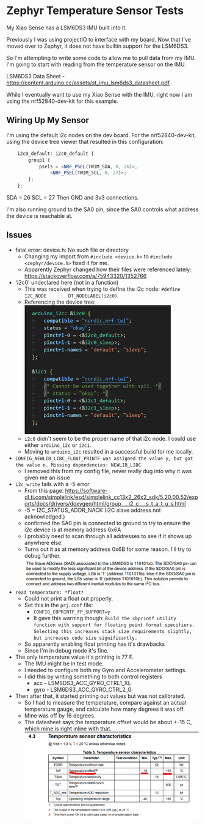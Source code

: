 # Zephyr Temperature Sensor Tests

My Xiao Sense has a LSM6DS3 IMU built into it.

Previously I was using projectIO to interface with my board. Now that I've moved over to Zephyr, it does not have builtin support for the LSM6DS3.

So I'm attempting to write some code to allow me to pull data from my IMU. I'm going to start with reading from the temperature sensor on the IMU.

LSM6DS3 Data Sheet - https://content.arduino.cc/assets/st_imu_lsm6ds3_datasheet.pdf

While I eventually want to use my Xiao Sense with the IMU, right now I am using the nrf52840-dev-kit for this example.

## Wiring Up My Sensor

I'm using the default i2c nodes on the dev board. For the nrf52840-dev-kit, using the device tree viewer that resulted in this configuration:

```javascript
	i2c0_default: i2c0_default {
		group1 {
			psels = <NRF_PSEL(TWIM_SDA, 0, 26)>,
				<NRF_PSEL(TWIM_SCL, 0, 27)>;
		};
	};
```

SDA = 26
SCL = 27
Then GND and 3v3 connections.

I'm also running ground to the SA0 pin, since the SA0 controls what address the device is reachable at.

## Issues

* fatal error: device.h: No such file or directory
  * Changing my import from `#include <device.h>` to `#include <zephyr/device.h>` fixed it for me.
  * Apparently Zephyr changed how their files were referenced lately: https://stackoverflow.com/a/75943320/1352766
* 'i2c0' undeclared here (not in a function)
  * This was received when trying to define the i2c node: `#define I2C_NODE        DT_NODELABEL(i2c0)`
  * Referencing the device tree:
![devicetree values](image.png)
  * `i2c0` didn't seem to be the proper name of that i2c node. I could use either `arduino_i2c` or `i2c1`.
  * Moving to `arduino_i2c` resulted in a successful build for me locally.
* `CONFIG_NEWLIB_LIBC_FLOAT_PRINTF was assigned the value y, but got the value n. Missing dependencies: NEWLIB_LIBC`
  * I removed this from my config file, never really dug into why it was given me an issue
* `i2c_write` fails with a -5 error
  * From this page: https://software-dl.ti.com/simplelink/esd/simplelink_cc13x2_26x2_sdk/5.20.00.52/exports/docs/drivers/doxygen/html/group___i2_c___s_t_a_t_u_s.html
  * -5 = I2C_STATUS_ADDR_NACK (I2C slave address not acknowledged.)
  * confirmed the SA0 pin is connected to ground to try to ensure the i2c device is at memory address 0x6A
  * I probably need to scan through all addresses to see if it shows up anywhere else.
  * Turns out it as at memory address 0x6B for some reason. I'll try to debug further.
![memory_addresses](image-2.png)
* `read temperature: *float*`
  * Could not print a float out properly.
  * Set this in the `prj.conf` file:
    * `CONFIG_CBPRINTF_FP_SUPPORT=y`
    * It gave this warning though: `Build the cbprintf utility function with support for floating point format specifiers. Selecting this increases stack size requirements slightly, but increases code size significantly.`
  * So apparently enabling float printing has it's drawbacks
  * Since I'm in debug mode it's fine.
* The only temperature value it's printing is 77 F.
  * The IMU might be in test mode.
  * I needed to configure both my Gyro and Accelerometer settings.
  * I did this by writing something to both control registers
    * acc - LSM6DS3_ACC_GYRO_CTRL1_XL
    * gyro - LSM6DS3_ACC_GYRO_CTRL2_G
* Then after that, it started printing out values but was not calibrated.
  * So I had to measure the temperature, compare against an actual temperature gauge, and calculate how many degrees it was off.
  * Mine was off by 16 degrees.
  * The datasheet says the temperature offset would be about +-15 C, which mine is right inline with that.
![temperature data sheet info](image-1.png)